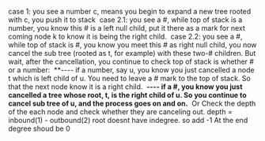 case 1: you see a number c, means you begin to expand a new tree rooted with c, you push it to stack
​
case 2.1: you see a #, while top of stack is a number, you know this # is a left null child, put it there as a mark for next coming node k to know it is being the right child.
​
case 2.2: you see a #, while top of stack is #, you know you meet this # as right null child, you now cancel the sub tree (rooted as t, for example) with these two-# children. But wait, after the cancellation, you continue to check top of stack is whether # or a number:
​
**---- if a number, say u, you know you just cancelled a node t which is left child of u. You need to leave a # mark to the top of stack. So that the next node know it is a right child.
​
**---- if a #, you know you just cancelled a tree whose root, t, is the right child of u. So you continue to cancel sub tree of u, and the process goes on and on.**
​
Or
​
Check the depth of the each node and check whether they are canceling out.
depth = inbound(1) - outbound(2)
root doesnt have indegree. so add -1
At the end degree shoud be 0
​
​